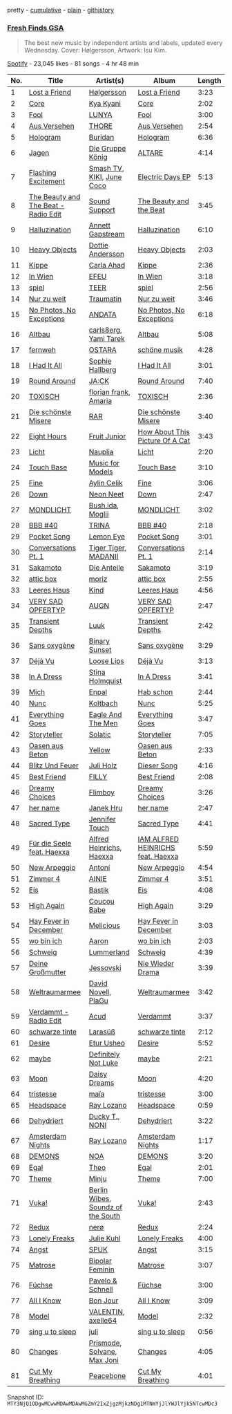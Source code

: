 pretty - [cumulative](/playlists/cumulative/37i9dQZF1DX2ddCYH6QIK5.md) - [plain](/playlists/plain/37i9dQZF1DX2ddCYH6QIK5) - [githistory](https://github.githistory.xyz/mackorone/spotify-playlist-archive/blob/main/playlists/plain/37i9dQZF1DX2ddCYH6QIK5)

### [Fresh Finds GSA](https://open.spotify.com/playlist/37i9dQZF1DX2ddCYH6QIK5)

> The best new music by independent artists and labels, updated every Wednesday\. Cover: Hølgersson, Artwork: Isu Kim.

[Spotify](https://open.spotify.com/user/spotify) - 23,045 likes - 81 songs - 4 hr 48 min

| No. | Title | Artist(s) | Album | Length |
|---|---|---|---|---|
| 1 | [Lost a Friend](https://open.spotify.com/track/5caXgageFqvA8zELmKN4r7) | [Hølgersson](https://open.spotify.com/artist/2k0bO9lJMRhfgp76EHNNSa) | [Lost a Friend](https://open.spotify.com/album/572V1LjH5twTL1apGbJHHI) | 3:23 |
| 2 | [Core](https://open.spotify.com/track/72T42XJjVprSTUoQVrnPMt) | [Kya Kyani](https://open.spotify.com/artist/4NtIkF6oybp3yfB1PUDYYL) | [Core](https://open.spotify.com/album/7vpe5uEzl2S7n4c6pmiV09) | 2:02 |
| 3 | [Fool](https://open.spotify.com/track/2n6d8M2SdikeId7Q0udvh8) | [LUNYA](https://open.spotify.com/artist/42NbfguO5qr3hJSahHb8kL) | [Fool](https://open.spotify.com/album/1zkgKmKl0xwGctO0NRo0wz) | 3:00 |
| 4 | [Aus Versehen](https://open.spotify.com/track/5Cbf6IvCxAVDe30eN8xpSX) | [THORE](https://open.spotify.com/artist/4r4K9z8DHNLLCc8ki4zQlc) | [Aus Versehen](https://open.spotify.com/album/0DKnHfkVsduQ3BqgFUPPeE) | 2:54 |
| 5 | [Hologram](https://open.spotify.com/track/23df8gbzAWOfsfUbXxQCDb) | [Buridan](https://open.spotify.com/artist/2mOHwtga6C4ES7wkxmmT4g) | [Hologram](https://open.spotify.com/album/7K1AACMxBSSTCoCKbUM8eG) | 6:36 |
| 6 | [Jagen](https://open.spotify.com/track/3SoRTfoCmMsGbmJro8YT2I) | [Die Gruppe König](https://open.spotify.com/artist/2G6TxtGYxSQreE5jk6w3eO) | [ALTARE](https://open.spotify.com/album/2C5JN9X6sONdXFgRwk0aOF) | 4:14 |
| 7 | [Flashing Excitement](https://open.spotify.com/track/1nCJHaPHWNcBjwAJxnLdo7) | [Smash TV](https://open.spotify.com/artist/1VUgV5TXOldN4yUTiIjJbP), [KIKI](https://open.spotify.com/artist/2A3UPT7S17kkDFwCKfQ6ez), [June Coco](https://open.spotify.com/artist/06Av3z6xKBCMXblNdMc4Cu) | [Electric Days EP](https://open.spotify.com/album/4bxpcVPORPJpgwvMKixl4a) | 5:13 |
| 8 | [The Beauty and The Beat \- Radio Edit](https://open.spotify.com/track/2ymIkRgZYYMrwiFOtoRuE0) | [Sound Support](https://open.spotify.com/artist/4m837NfydgrNAAeZJHFpxn) | [The Beauty and the Beat](https://open.spotify.com/album/6p0pJuq0d9YUC2AYd3Cviw) | 3:45 |
| 9 | [Halluzination](https://open.spotify.com/track/2fdDMK5ANWPYHzPlfmvSig) | [Annett Gapstream](https://open.spotify.com/artist/1aRB0SZZ28qswBQ037uYvD) | [Halluzination](https://open.spotify.com/album/5NagXEhakJxCJwWvwiEQFO) | 6:10 |
| 10 | [Heavy Objects](https://open.spotify.com/track/1c0d5wHErcFhwakR16NoDr) | [Dottie Andersson](https://open.spotify.com/artist/360qeHf7kan9K9bKFPNwVM) | [Heavy Objects](https://open.spotify.com/album/41SYoR26RSoK1Dd6WA57bm) | 2:03 |
| 11 | [Kippe](https://open.spotify.com/track/7EEkf0j8wet1TBSclluGGH) | [Carla Ahad](https://open.spotify.com/artist/0ic9BGUoRMQidNxGoet7Ln) | [Kippe](https://open.spotify.com/album/6kbiR8fu64IB1LmGW7S32g) | 2:36 |
| 12 | [In Wien](https://open.spotify.com/track/1RYCNpPtO92fmzwhcjIMvc) | [EFEU](https://open.spotify.com/artist/14UJG62vzo0BZqU1x813OC) | [In Wien](https://open.spotify.com/album/23ZN8T8Z3Q4fDEkGeQmxJ0) | 3:18 |
| 13 | [spiel](https://open.spotify.com/track/15eanqdJlpD7rz5o1aTN6O) | [TEER](https://open.spotify.com/artist/6DAoPIKbym8tpSn4cAffWv) | [spiel](https://open.spotify.com/album/6OyeNw5pm3Immt9nZ9PKvO) | 2:56 |
| 14 | [Nur zu weit](https://open.spotify.com/track/6aIHRl2E7HJ148v0zSE5xq) | [Traumatin](https://open.spotify.com/artist/7a3E1IT2qaGIq6M4cW2NtV) | [Nur zu weit](https://open.spotify.com/album/1kRSNpQb8JDBBH5g4scIg1) | 3:46 |
| 15 | [No Photos, No Exceptions](https://open.spotify.com/track/37v22hAV0P456DgqO2EbzY) | [ANDATA](https://open.spotify.com/artist/4EWtOuG1AiHXvrd9LtEnzQ) | [No Photos, No Exceptions](https://open.spotify.com/album/30kw1sPlIF1YXVcLRb5ENo) | 6:18 |
| 16 | [Altbau](https://open.spotify.com/track/2bPB5aL4jH4CbSC0gbFSAC) | [carls8erg](https://open.spotify.com/artist/4nZDWhkKuOHrd6OxwoslWp), [Yami Tarek](https://open.spotify.com/artist/01RCUa4hnfkFVGKvg4Nu0z) | [Altbau](https://open.spotify.com/album/4EF9cdooeKayIHbQQkzYam) | 5:08 |
| 17 | [fernweh](https://open.spotify.com/track/4sqs6lmuuRV2zqZUHTtnfx) | [OSTARA](https://open.spotify.com/artist/2Qg4QCqfUMXW4dxkTRZ14j) | [schöne musik](https://open.spotify.com/album/5fhU9OVOUg7ZEu4Ebo9DHy) | 4:28 |
| 18 | [I Had It All](https://open.spotify.com/track/0zQIx6PWtZ7PtAFFkNR9LP) | [Sophie Hallberg](https://open.spotify.com/artist/5yXGV9tUS2AkJ8E464zwfF) | [I Had It All](https://open.spotify.com/album/0iDh4uktO7sKTrimguKfRU) | 3:01 |
| 19 | [Round Around](https://open.spotify.com/track/1zPssv4lqLQEm1AawunhoS) | [JA:CK](https://open.spotify.com/artist/33roiDwMgXEydzvBwn9NR7) | [Round Around](https://open.spotify.com/album/5zimKf9QPGPHWY6bpz4CDp) | 7:40 |
| 20 | [TOXISCH](https://open.spotify.com/track/0WkO9mCwx4nVN1gexEm22W) | [florian frank](https://open.spotify.com/artist/1gROtFXUw3buMIAD77pEuK), [Amaria](https://open.spotify.com/artist/0ivOZEy6bTZX9j5utjbdW1) | [TOXISCH](https://open.spotify.com/album/5VATJMeTPJP2WyJyBfldud) | 2:36 |
| 21 | [Die schönste Misere](https://open.spotify.com/track/4C7Ws7OAAfZq5dYZZ2W9aa) | [RAR](https://open.spotify.com/artist/0ms1soCPtzKiqFMK198lya) | [Die schönste Misere](https://open.spotify.com/album/4cYGjze1LpkmR0IzHVYYHu) | 3:40 |
| 22 | [Eight Hours](https://open.spotify.com/track/0G6I2K2DU70tZkrdVZ3hxZ) | [Fruit Junior](https://open.spotify.com/artist/4qNHQ7M4r3z1jEKUyH8NiN) | [How About This Picture Of A Cat](https://open.spotify.com/album/7es9gg8c5hl6lgy7HsgbgU) | 3:43 |
| 23 | [Licht](https://open.spotify.com/track/58z9x356iEUiX0huSmQ4ru) | [Nauplia](https://open.spotify.com/artist/2iWLvtf0O9f4Xgwx1ojVTZ) | [Licht](https://open.spotify.com/album/4P5d8zpHAhzXygEOdgbehD) | 2:20 |
| 24 | [Touch Base](https://open.spotify.com/track/6PGrQOOjHVqollpiX60S5g) | [Music for Models](https://open.spotify.com/artist/3vNfLZNrzaxuAeo6DKcjJM) | [Touch Base](https://open.spotify.com/album/26FaiDcEI2UDwpelJu2Aah) | 3:10 |
| 25 | [Fine](https://open.spotify.com/track/0EnCciz3RqzRsO2KPVSMeT) | [Aylin Celik](https://open.spotify.com/artist/4VXfrQlYdAe5DZ04GQevRa) | [Fine](https://open.spotify.com/album/10dIPnfJKXAspXPBzgTJ1v) | 3:06 |
| 26 | [Down](https://open.spotify.com/track/5guo8TwbQXq9oxVZIKNm5O) | [Neon Neet](https://open.spotify.com/artist/5GIYsEtFCzSQxFLmBW6Ri0) | [Down](https://open.spotify.com/album/4rFKLD044q352JelD1AARX) | 2:47 |
| 27 | [MONDLICHT](https://open.spotify.com/track/2FSK3jttHrWDlVA3DigDPg) | [Bush.ida](https://open.spotify.com/artist/015bIyYjjyqiy9C74fBLGF), [Moglii](https://open.spotify.com/artist/0lIIsJafIVVi3ruN2vFzpS) | [MONDLICHT](https://open.spotify.com/album/4yDyWOKjSLyruosIWQ7usx) | 3:02 |
| 28 | [BBB \#40](https://open.spotify.com/track/75UAvAAZnHbKvkrC3kKdfN) | [TRINA](https://open.spotify.com/artist/7hLQp9nd2WwuSd9urqu3pJ) | [BBB \#40](https://open.spotify.com/album/5LuB1rFFATNhE2yKo17Stq) | 2:18 |
| 29 | [Pocket Song](https://open.spotify.com/track/1XFmCNvt7iqsRiv4ssrWb6) | [Lemon Eye](https://open.spotify.com/artist/0TWRk3ga3JAtCHFyGZFWiT) | [Pocket Song](https://open.spotify.com/album/0POFRStlhaPhBE2auFFhUN) | 3:01 |
| 30 | [Conversations Pt\. 1](https://open.spotify.com/track/65ze2N5uaFTZ0nEjPOlHvm) | [Tiger Tiger](https://open.spotify.com/artist/7KzFtKKM85VthpSH8QCvjH), [MADANII](https://open.spotify.com/artist/1RzGXB2manO8IeUxrPSG4f) | [Conversations Pt\. 1](https://open.spotify.com/album/6uqTYt7gVa0okOWbe4gEoq) | 2:14 |
| 31 | [Sakamoto](https://open.spotify.com/track/5NddYTqn8nDxfgxpH2eS3s) | [Die Anteile](https://open.spotify.com/artist/7yFn4E4Lun7lW0hwOr7n0M) | [Sakamoto](https://open.spotify.com/album/7rRfYJuuIh1bGY9wEl62LZ) | 3:19 |
| 32 | [attic box](https://open.spotify.com/track/3btitHAcDeV6xG5qBFzYBD) | [moriz](https://open.spotify.com/artist/6aUNyuqJyOYhSmq3tCjvG7) | [attic box](https://open.spotify.com/album/29jwmnwgVERjTcrfnk6dxB) | 2:55 |
| 33 | [Leeres Haus](https://open.spotify.com/track/4nsodT0Ifmgjwq2MRidCJv) | [Kind](https://open.spotify.com/artist/17xOXfjwwBku3bnlraoLDI) | [Leeres Haus](https://open.spotify.com/album/5YJYw9FLIixneYORcZPuje) | 4:56 |
| 34 | [VERY SAD OPFERTYP](https://open.spotify.com/track/78E7hEa5130fVJMwQYCiO3) | [AUGN](https://open.spotify.com/artist/1kgwADR31NnmIwAfqffBo4) | [VERY SAD OPFERTYP](https://open.spotify.com/album/054y1HNR796eDAZsXbEMAn) | 2:47 |
| 35 | [Transient Depths](https://open.spotify.com/track/33xs9s6sGzKcdRHNT0bkIz) | [Luuk](https://open.spotify.com/artist/1TOVIIT47c5if1gCL5Wj53) | [Transient Depths](https://open.spotify.com/album/66dzSfQvIBl3yWfPOxAXSy) | 2:42 |
| 36 | [Sans oxygène](https://open.spotify.com/track/0mVCcqZcHUoGAwI7towUJ7) | [Binary Sunset](https://open.spotify.com/artist/6N0OrLKxGISopTNME8rf14) | [Sans oxygène](https://open.spotify.com/album/0BKG6YM0xnmm5vlILohlMV) | 3:29 |
| 37 | [Déjà Vu](https://open.spotify.com/track/4srmtR6Av8pSQU4GxFC09c) | [Loose Lips](https://open.spotify.com/artist/0n5RkUf3LWm4kBn5i1OeND) | [Déjà Vu](https://open.spotify.com/album/1tDMG6e9J6B3OUwatAq4L4) | 3:13 |
| 38 | [In A Dress](https://open.spotify.com/track/3xFuUawZfrjPdZZR9hJeJd) | [Stina Holmquist](https://open.spotify.com/artist/5PimmrUrpvEgfhh1ZJwmpY) | [In A Dress](https://open.spotify.com/album/6mxuaAsmg4aD2d0b7XXdPN) | 3:41 |
| 39 | [Mich](https://open.spotify.com/track/5fsuJIbKoH7e6U7g7oJ59C) | [Enpal](https://open.spotify.com/artist/4Ntuik2JrTOJV6qM1r6PSv) | [Hab schon](https://open.spotify.com/album/4HDLiYxuYulZULlogWhz7L) | 2:44 |
| 40 | [Nunc](https://open.spotify.com/track/3VXiFyqU64Vi1On5GQo5CG) | [Koltbach](https://open.spotify.com/artist/7Gh2MFtYW3bviFGoult3NI) | [Nunc](https://open.spotify.com/album/4pSe5hlkdmJvaDCeJdMWCv) | 5:25 |
| 41 | [Everything Goes](https://open.spotify.com/track/0NkRkJhf8yfmcaHFXzGnX5) | [Eagle And The Men](https://open.spotify.com/artist/3NHLKXMTQ3LyLjNcbTvf3r) | [Everything Goes](https://open.spotify.com/album/1vtSVAEJU8m6VyYqbzfj1w) | 3:47 |
| 42 | [Storyteller](https://open.spotify.com/track/2hWkEkHNeR1xCTbNKYWX6D) | [Solatic](https://open.spotify.com/artist/61Lu3t06G6EPp61PovXqfm) | [Storyteller](https://open.spotify.com/album/3A2GoNrK3bQVtZTtFFq3OY) | 7:05 |
| 43 | [Oasen aus Beton](https://open.spotify.com/track/4FdBzucjtVBglF8SR6kz7l) | [Yellow](https://open.spotify.com/artist/7zjrMyYoQlzR3h32TW6gxZ) | [Oasen aus Beton](https://open.spotify.com/album/2mIiJXegxXcGa8LFIp8URd) | 2:33 |
| 44 | [Blitz Und Feuer](https://open.spotify.com/track/0txsbML07fhtjr9cgZ9Zw4) | [Juli Holz](https://open.spotify.com/artist/7M7vQv8K3CLzWRK6urf1aJ) | [Dieser Song](https://open.spotify.com/album/30moaI7FlmFu188p5zPLL9) | 4:16 |
| 45 | [Best Friend](https://open.spotify.com/track/4T0pOKQQALRNnoitN7offQ) | [FILLY](https://open.spotify.com/artist/78lCJYozxlzWtocLnPKZ0f) | [Best Friend](https://open.spotify.com/album/7mTBGOVnDRaC3yl0ih3CHg) | 2:08 |
| 46 | [Dreamy Choices](https://open.spotify.com/track/69Q1bQjUYgC4EjOdrKmzGG) | [Flimboy](https://open.spotify.com/artist/5EX8UexhWMMxPVU28DzdDb) | [Dreamy Choices](https://open.spotify.com/album/6Sz65Ba0zcJZOcLma5NXnW) | 3:26 |
| 47 | [her name](https://open.spotify.com/track/3YT7sk2Q1jL03lKS4Vidjo) | [Janek Hru](https://open.spotify.com/artist/7iLcpwTA6Q4Tq7eKg8qS3D) | [her name](https://open.spotify.com/album/5AVL6HPOgx7inEORmetMXP) | 2:47 |
| 48 | [Sacred Type](https://open.spotify.com/track/4Huu3YdsOUkubcMqVramYl) | [Jennifer Touch](https://open.spotify.com/artist/2RTTomV6iq54PkO0g3KLOO) | [Sacred Type](https://open.spotify.com/album/4AWSQz9jY2vFf6kMdyLSz6) | 4:41 |
| 49 | [Für die Seele feat\. Haexxa](https://open.spotify.com/track/2fKUMYknbSWF7WOKwMQUZE) | [Alfred Heinrichs](https://open.spotify.com/artist/6kzCLJOC7MU8mAbhIJNpIo), [Haexxa](https://open.spotify.com/artist/0GY1LiRaEjFG0n8rP8wvrC) | [IAM ALFRED HEINRICHS feat\. Haexxa](https://open.spotify.com/album/1Cr9a95UD5guifadqpth5N) | 5:59 |
| 50 | [New Arpeggio](https://open.spotify.com/track/66grD2WtFKFiq6ymlfQQGP) | [Antoní](https://open.spotify.com/artist/7jP2bIZ5G2DD3JTgpulrWr) | [New Arpeggio](https://open.spotify.com/album/4kBSnFHk93aa53dcImMetU) | 4:54 |
| 51 | [Zimmer 4](https://open.spotify.com/track/0ClAr95oTIz2yx8a1wIEdk) | [AINIE](https://open.spotify.com/artist/4ws7LzBaXuN1H5b8FbLxqS) | [Zimmer 4](https://open.spotify.com/album/0cYDzYxefBdbrAz90EJSoT) | 3:51 |
| 52 | [Eis](https://open.spotify.com/track/6BdWzzvdEYfFYwngo1vsHq) | [Bastik](https://open.spotify.com/artist/3QHkNmUFDucSq7w4OnX8aY) | [Eis](https://open.spotify.com/album/6G3JhXM9SJYvB1v22RfIJl) | 4:08 |
| 53 | [High Again](https://open.spotify.com/track/6suMLfjKlzmYgPb5SiV0Rs) | [Coucou Babe](https://open.spotify.com/artist/64oYZ9wab5dkE4IrGVwPz0) | [High Again](https://open.spotify.com/album/4eLCLiwRIQGAqMUk1VRafi) | 3:29 |
| 54 | [Hay Fever in December](https://open.spotify.com/track/3CvhQgyyEetsufUbsTXnfA) | [Melicious](https://open.spotify.com/artist/62uR1xRDa5dv0KmWMgEQvH) | [Hay Fever in December](https://open.spotify.com/album/3qj5o0BGIMQ6KOFK3xk96D) | 3:03 |
| 55 | [wo bin ich](https://open.spotify.com/track/5UXJVxwMKnWVKmaLAZtaDY) | [Aaron](https://open.spotify.com/artist/1Z3Z5OW15EG3qwFaiqmXvQ) | [wo bin ich](https://open.spotify.com/album/1EWDJG9bvcEwyEOPZtcLFc) | 2:03 |
| 56 | [Schweig](https://open.spotify.com/track/2oxLIdAVPK5Uygb2dmUvyK) | [Lummerland](https://open.spotify.com/artist/53RAdhWDbQ0CqzWyfrNLcP) | [Schweig](https://open.spotify.com/album/5o1JzyOlFodAeEN3HvmS23) | 4:39 |
| 57 | [Deine Großmutter](https://open.spotify.com/track/30hYXOMkOuMXH1SnQh9Ms6) | [Jessovski](https://open.spotify.com/artist/2XoogShjNMoUmUtzTQ406F) | [Nie Wieder Drama](https://open.spotify.com/album/4egs9wn5oB1RzBzQ1M3jpN) | 3:39 |
| 58 | [Weltraumarmee](https://open.spotify.com/track/3PjRZwzojOxrgZBjhNW7sz) | [David Novell](https://open.spotify.com/artist/6hPMWScKjeP9uCSYBQwOlt), [PlaGu](https://open.spotify.com/artist/1A3DOlWYUWbm9NQ4fIuXUD) | [Weltraumarmee](https://open.spotify.com/album/0bZKU0cvyL2M4poWpIJq77) | 3:42 |
| 59 | [Verdammt \- Radio Edit](https://open.spotify.com/track/6B8hCZtANfdTrU4y9P9R5i) | [Acud](https://open.spotify.com/artist/6nkfC5ET7sPeZHTZN5X78N) | [Verdammt](https://open.spotify.com/album/3f9JcIzhjRr3h58sJOt2qT) | 3:37 |
| 60 | [schwarze tinte](https://open.spotify.com/track/4IKf2OrL9xVm0Bg5FuOmC7) | [Larasüß](https://open.spotify.com/artist/2cWGRFVeeT6tNcB9FJlKak) | [schwarze tinte](https://open.spotify.com/album/1Rl1vH2nbUx0fZ5JGRsuvj) | 2:12 |
| 61 | [Desire](https://open.spotify.com/track/7BFEDDCUYqYXnVH5ItVvOo) | [Etur Usheo](https://open.spotify.com/artist/5cHZZkVwn3o4NGj7XJ1Cxg) | [Desire](https://open.spotify.com/album/0T9t94ZmiwFdMybdAi213o) | 5:52 |
| 62 | [maybe](https://open.spotify.com/track/40RUjUCr5WIm3z1U6ARcRC) | [Definitely Not Luke](https://open.spotify.com/artist/4Oxu8bs0EB64KkSBGOLlkt) | [maybe](https://open.spotify.com/album/4uGl8tZGNca1TIReggiwlX) | 2:21 |
| 63 | [Moon](https://open.spotify.com/track/2DBD8h2QL9IwLBvwqKGwsV) | [Daisy Dreams](https://open.spotify.com/artist/6TIvQNhq6REjz0XODFtyv0) | [Moon](https://open.spotify.com/album/6umOJUFPsLL61uMz9EWlfc) | 4:20 |
| 64 | [tristesse](https://open.spotify.com/track/1m5CNvawNLaWC5YBWF0sXQ) | [maïa](https://open.spotify.com/artist/3bcCrzlcDxhgXEsk5sqgmR) | [tristesse](https://open.spotify.com/album/6POvDmme72sKHApHzRqyzS) | 3:00 |
| 65 | [Headspace](https://open.spotify.com/track/79E4lV4arM5mzG8nwoNwkI) | [Ray Lozano](https://open.spotify.com/artist/1lqO9zpSZ9iEkgEgJqc443) | [Headspace](https://open.spotify.com/album/1vx0GzKfansFH2pv3aW4Un) | 0:59 |
| 66 | [Dehydriert](https://open.spotify.com/track/3yhUlZhAtpZaDCMRAs6o7E) | [Ducky T.](https://open.spotify.com/artist/7KJl09yTcrdozkPujCvBxC), [NONI](https://open.spotify.com/artist/224ViDqdVyhQAga2BystL6) | [Dehydriert](https://open.spotify.com/album/6pufZ7riNQKe2uScphmKeI) | 3:22 |
| 67 | [Amsterdam Nights](https://open.spotify.com/track/3x9X9P12BbpvxA5YK7DexQ) | [Ray Lozano](https://open.spotify.com/artist/1lqO9zpSZ9iEkgEgJqc443) | [Amsterdam Nights](https://open.spotify.com/album/08H5Fju8OMYiEHibIv4aGz) | 1:17 |
| 68 | [DEMONS](https://open.spotify.com/track/1m9esVBIT1EMcKF3hRot6I) | [NOA](https://open.spotify.com/artist/7m9NX0O3pL0wL2DJNCiKOd) | [DEMONS](https://open.spotify.com/album/5QApd87hTqy2Mm8PuHXJpw) | 3:20 |
| 69 | [Egal](https://open.spotify.com/track/7j3TJZmMxQ9BHqRDbmRUbe) | [Theo](https://open.spotify.com/artist/71ZxzZ1l8fkfZGoR1bwDiL) | [Egal](https://open.spotify.com/album/3JgLSTtv3UXYRchu3nY428) | 2:01 |
| 70 | [Theme](https://open.spotify.com/track/072WESirySllVZwIpbtNTY) | [Minju](https://open.spotify.com/artist/7LuJRgbeA8VCUqO0i6VlK6) | [Theme](https://open.spotify.com/album/54LHsjAXVvwCps17wOMGf1) | 7:00 |
| 71 | [Vuka!](https://open.spotify.com/track/19vn6BU72dB0IIA8G6LsBW) | [Berlin Wibes](https://open.spotify.com/artist/6f11OTSw8tFLnVkuoDcVUe), [Soundz of the South](https://open.spotify.com/artist/5PS6bbC5cXexJCwX3QPcgU) | [Vuka!](https://open.spotify.com/album/4EsJNgGMShrHYhR4BIN13S) | 2:43 |
| 72 | [Redux](https://open.spotify.com/track/75DXlX1UhXLaCL8266arxL) | [nerø](https://open.spotify.com/artist/4NTzAb63RDT3yUcOSXlP5H) | [Redux](https://open.spotify.com/album/0b5r4vfvbVrlBsrNOzrw5c) | 2:24 |
| 73 | [Lonely Freaks](https://open.spotify.com/track/7txNpEyDrGtHE8f3kcPocs) | [Julie Kuhl](https://open.spotify.com/artist/1JYbVE0e5PZAna9Wf6pp4X) | [Lonely Freaks](https://open.spotify.com/album/6wXVwlibGV8nsKLmBZLCme) | 4:00 |
| 74 | [Angst](https://open.spotify.com/track/03Pl0rEvXTzriTn07lykLd) | [SPUK](https://open.spotify.com/artist/7KiwsnLFaUGLga5bmIu3kd) | [Angst](https://open.spotify.com/album/29F5AbwqtV1XnEd9ELoCnX) | 3:15 |
| 75 | [Matrose](https://open.spotify.com/track/54O7lGVAOEFIcg7ybb5y7S) | [Bipolar Feminin](https://open.spotify.com/artist/7HOiyvAQxMFt0gvH3IcAsX) | [Matrose](https://open.spotify.com/album/5PyBFpfVcGZYFsgv84W7gy) | 3:07 |
| 76 | [Füchse](https://open.spotify.com/track/6pYc06ZDKBe10F1q9jVvaM) | [Pavelo & Schnell](https://open.spotify.com/artist/5oVoWoqOwASa3ln6kTdnD4) | [Füchse](https://open.spotify.com/album/1PrCxyRaSVpGZfbxzXTNL6) | 3:00 |
| 77 | [All I Know](https://open.spotify.com/track/5WCv12YmfSf1j3SoswLryE) | [Bon Jour](https://open.spotify.com/artist/5roPkeVjygRQYcEyCoj4XA) | [All I Know](https://open.spotify.com/album/1pTiNWMK1b1kfL624Q3582) | 3:09 |
| 78 | [Model](https://open.spotify.com/track/03v3SoIdJUTyX0IQSOEzdc) | [VALENTIN](https://open.spotify.com/artist/4S0lBY3WbWoZoDtVbKtxBF), [axelle64](https://open.spotify.com/artist/4r5qZBcK3h5bmcalQtXbWB) | [Model](https://open.spotify.com/album/16lYaRj49ot04pViDsSTqf) | 2:32 |
| 79 | [sing u to sleep](https://open.spotify.com/track/2aWvfZyUsQ7uPuInlRzeD2) | [juli](https://open.spotify.com/artist/5487GXfTBjjtBLxVEC9BbV) | [sing u to sleep](https://open.spotify.com/album/10P0XiTWM9rPe7O67q9jt2) | 0:56 |
| 80 | [Changes](https://open.spotify.com/track/6wWMiWDSwoI8hIVcI0D9S5) | [Prismode](https://open.spotify.com/artist/58kYFWtUBY05pp6TmlKOiH), [Solvane](https://open.spotify.com/artist/3bOQBNZv9K0NMW4WudrKb0), [Max Joni](https://open.spotify.com/artist/7zcSZ1NiajqeGERguLtlzo) | [Changes](https://open.spotify.com/album/3UqR621qSR4DX3paMUJozM) | 4:05 |
| 81 | [Cut My Breathing](https://open.spotify.com/track/2CryvJrsKNsrxfbsqIQYr9) | [Peacebone](https://open.spotify.com/artist/4GjDSR8X4PWmaUXIP0pVnf) | [Cut My Breathing](https://open.spotify.com/album/34zVQ85SKhrb7DTI8rM9ic) | 4:01 |

Snapshot ID: `MTY3NjQ1ODgwMCwwMDAwMDAwMGZmY2IxZjgzMjkzNDg1MTNmYjJlYWJlYjk5NTcwMDc3`
